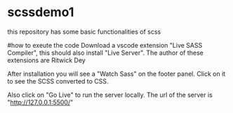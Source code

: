 # scssdemo1
this repository has some basic functionalities of scss

#how to exeute the code
Download a vscode extension "Live SASS Compiler", this should also install "Live Server". The author of these extensions are Ritwick Dey

After installation you will see a "Watch Sass" on the footer panel. Click on it to see the SCSS converted to CSS. 

Also click on "Go Live" to run the server locally. The url of the server is "http://127.0.0.1:5500/"


